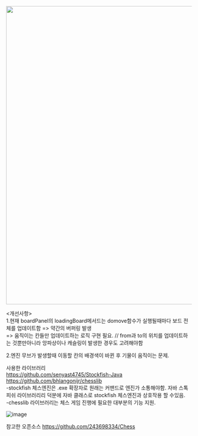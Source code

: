 
<img src="https://github.com/user-attachments/assets/6bb7ebd2-4c60-46d5-a02a-8507284fc081" width="1015" height="810"/>

<개선사항></br>
1.현재 boardPanel의 loadingBoard메서드는 domove함수가 실행될때마다 보드 전체를 업데이트함 => 약간의 버퍼링 발생</br>
=> 움직이는 칸들만 업데이트하는 로직 구현 필요. // from과 to의 위치를 업데이트하는 것뿐만아니라 앙파상이나 캐슬링이 발생한 경우도 고려해야함

2.엔진 무브가 발생할때 이동할 칸의 배경색이 바뀐 후 기물이 움직이는 문제.

사용한 라이브러리</br>
https://github.com/senyast4745/Stockfish-Java</br>
https://github.com/bhlangonijr/chesslib </br>
-stockfish 체스엔진은 .exe 확장자로 원래는 커맨드로 엔진가 소통해야함. 자바 스톡피쉬 라이브러리리 덕분에 자바 클래스로 stockfish 체스엔진과 상호작용 할 수있음.</br>
-chesslib 라이브러리는 체스 게임 진행에 필요한 대부분의 기능 지원.

![image](https://github.com/user-attachments/assets/6657da2c-5efa-405d-bdaa-fc3ded86f366)

참고한 오픈소스
https://github.com/243698334/Chess
